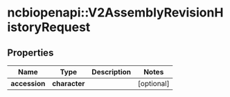 # ncbiopenapi::V2AssemblyRevisionHistoryRequest


## Properties
Name | Type | Description | Notes
------------ | ------------- | ------------- | -------------
**accession** | **character** |  | [optional] 


